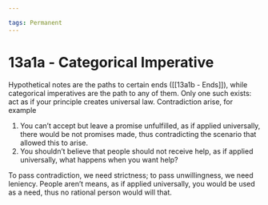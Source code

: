 ```yaml
---

tags: Permanent 
---
```


# 13a1a - Categorical Imperative

Hypothetical notes are the paths to certain ends ([[13a1b - Ends]]), while categorical imperatives are the path to any of them. Only one such exists: act as if your principle creates universal law. Contradiction arise, for example
1. You can’t accept but leave a promise unfulfilled, as if applied universally, there would be not promises made, thus contradicting the scenario that allowed this to arise.
2. You shouldn’t believe that people should not receive help, as if applied universally, what happens when you want help?

To pass contradiction, we need strictness; to pass unwillingness, we need leniency. People aren’t means, as if applied universally, you would be used as a need, thus no rational person would will that.